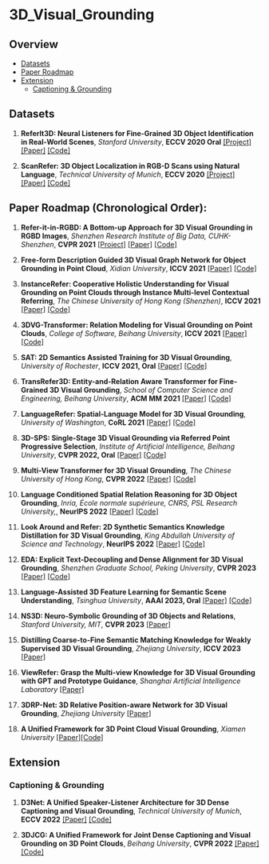 # 3D_Visual_Grounding
<!-- vscode-markdown-toc -->
## Overview
* [Datasets](#datasets)
* [Paper Roadmap](#paper-roadmap-chronological-order)
* [Extension](#extension)
	* [Captioning & Grounding](#captioning--grounding)

<!-- vscode-markdown-toc-config
	numbering=true
	autoSave=true
	/vscode-markdown-toc-config -->
<!-- /vscode-markdown-toc -->

## Datasets
1. **ReferIt3D: Neural Listeners for Fine-Grained 3D Object Identification in Real-World Scenes**, *Stanford University*, **ECCV 2020 Oral** [\[Project\]](https://referit3d.github.io/) [\[Paper\]](https://www.ecva.net/papers/eccv_2020/papers_ECCV/papers/123460409.pdf) [\[Code\]](https://github.com/referit3d/referit3d)

1. **ScanRefer: 3D Object Localization in RGB-D Scans using Natural Language**, *Technical University of Munich*, **ECCV 2020** [\[Project\]](https://daveredrum.github.io/ScanRefer/) [\[Paper\]](https://daveredrum.github.io/ScanRefer/davezchen_eccv2020_scanrefer.pdf) [\[Code\]](https://github.com/daveredrum/ScanRefer)

## Paper Roadmap (Chronological Order):

1. **Refer-it-in-RGBD: A Bottom-up Approach for 3D Visual Grounding in RGBD Images**, *Shenzhen Research Institute of Big Data, CUHK-Shenzhen*, **CVPR 2021** [\[Project\]](https://unclemedm.github.io/Refer-it-in-RGBD/) [\[Paper\]](https://arxiv.org/pdf/2103.07894.pdf) [\[Code\]](https://github.com/UncleMEDM/Refer-it-in-RGBD)    

1. **Free-form Description Guided 3D Visual Graph Network for Object Grounding in Point Cloud**, *Xidian University*, **ICCV 2021** [\[Paper\]](https://arxiv.org/abs/2103.16381) [\[Code\]](https://github.com/PNXD/FFL-3DOG)      

1. **InstanceRefer: Cooperative Holistic Understanding for Visual Grounding on Point Clouds through Instance Multi-level Contextual Referring**, *The Chinese University of Hong Kong (Shenzhen)*, **ICCV 2021** [\[Paper\]](https://openaccess.thecvf.com/content/ICCV2021/papers/Yuan_InstanceRefer_Cooperative_Holistic_Understanding_for_Visual_Grounding_on_Point_Clouds_ICCV_2021_paper.pdf) [\[Code\]](https://github.com/CurryYuan/InstanceRefer)

1. **3DVG-Transformer: Relation Modeling for Visual Grounding on Point Clouds**, *College of Software, Beihang University*, **ICCV 2021** [\[Paper\]](https://openaccess.thecvf.com/content/ICCV2021/papers/Zhao_3DVG-Transformer_Relation_Modeling_for_Visual_Grounding_on_Point_Clouds_ICCV_2021_paper.pdf) [\[Code\]](https://github.com/zlccccc/3DVG-Transformer)

1. **SAT: 2D Semantics Assisted Training for 3D Visual Grounding**, *University of Rochester*, **ICCV 2021, Oral** [\[Paper\]](https://arxiv.org/abs/2105.11450) [\[Code\]](https://github.com/zyang-ur/SAT)

1. **TransRefer3D: Entity-and-Relation Aware Transformer for Fine-Grained 3D Visual Grounding**, *School of Computer Science and Engineering, Beihang University*, **ACM MM 2021** [\[Paper\]](https://arxiv.org/abs/2108.02388) [\[Code\]](https://github.com/luo-junyu/TransRefer3D)

1. **LanguageRefer: Spatial-Language Model for 3D Visual Grounding**, *University of Washington*, **CoRL 2021** [\[Paper\]](https://arxiv.org/abs/2107.03438) [\[Code\]](https://github.com/rohjunha/language-refer)

1. **3D-SPS: Single-Stage 3D Visual Grounding via Referred Point Progressive Selection**, *Institute of Artificial Intelligence, Beihang University*, **CVPR 2022, Oral** [\[Paper\]](https://arxiv.org/pdf/2204.06272.pdf) [\[Code\]](https://github.com/fjhzhixi/3D-SPS)

1. **Multi-View Transformer for 3D Visual Grounding**, *The Chinese University of Hong Kong*, **CVPR 2022** [\[Paper\]](https://arxiv.org/pdf/2204.02174.pdf) [\[Code\]](https://github.com/sega-hsj/MVT-3DVG)
	
1. **Language Conditioned Spatial Relation Reasoning for 3D Object Grounding**, *Inria, École normale supérieure, CNRS, PSL Research University,*, **NeurIPS 2022** [\[Paper\]](https://arxiv.org/pdf/2211.09646.pdf) [\[Code\]](https://github.com/cshizhe/vil3dref)

1. **Look Around and Refer: 2D Synthetic Semantics Knowledge Distillation for 3D Visual Grounding**, *King Abdullah University of Science and Technology*, **NeurIPS 2022** [\[Paper\]](https://arxiv.org/pdf/2211.14241.pdf) [\[Code\]](https://github.com/eslambakr/LAR-Look-Around-and-Refer)

1. **EDA: Explicit Text-Decoupling and Dense Alignment for 3D Visual Grounding**, *Shenzhen Graduate School, Peking University*, **CVPR 2023** [\[Paper\]](https://arxiv.org/pdf/2209.14941.pdf) [\[Code\]](https://github.com/yanmin-wu/EDA)

1. **Language-Assisted 3D Feature Learning for Semantic Scene Understanding**, *Tsinghua University*, **AAAI 2023, Oral** [\[Paper\]](https://arxiv.org/pdf/2211.14091.pdf) [\[Code\]](https://github.com/Asterisci/Language-Assisted-3D)

1. **NS3D: Neuro-Symbolic Grounding of 3D Objects and Relations**, *Stanford University, MIT*, **CVPR 2023** [\[Paper\]](https://arxiv.org/pdf/2303.13483.pdf)

1. **Distilling Coarse-to-Fine Semantic Matching Knowledge for Weakly Supervised 3D Visual Grounding**, *Zhejiang University*, **ICCV 2023** [\[Paper\]](https://arxiv.org/pdf/2307.09267.pdf) 

1. **ViewRefer: Grasp the Multi-view Knowledge for 3D Visual Grounding with GPT and Prototype Guidance**, *Shanghai Artificial Intelligence Laboratory* [\[Paper\]](https://arxiv.org/pdf/2303.16894.pdf)

1. **3DRP-Net: 3D Relative Position-aware Network for 3D Visual Grounding**, *Zhejiang University* [\[Paper\]](https://arxiv.org/pdf/2307.13363.pdf)

1. **A Unified Framework for 3D Point Cloud Visual Grounding**, *Xiamen University* [\[Paper\]](https://arxiv.org/pdf/2308.11887.pdf)[\[Code\]](https://github.com/Leon1207/3DRefTR)

## Extension

### Captioning & Grounding
1. **D3Net: A Unified Speaker-Listener Architecture for 3D Dense Captioning and Visual Grounding**, *Technical University of Munich*, **ECCV 2022** [\[Paper\]](https://arxiv.org/pdf/2112.01551.pdf) [\[Code\]](https://github.com/daveredrum/D3Net)

1. **3DJCG: A Unified Framework for Joint Dense Captioning and Visual Grounding on 3D Point Clouds**, *Beihang University*, **CVPR 2022** [\[Paper\]](https://openaccess.thecvf.com/content/CVPR2022/papers/Cai_3DJCG_A_Unified_Framework_for_Joint_Dense_Captioning_and_Visual_CVPR_2022_paper.pdf) [\[Code\]](https://github.com/zlccccc/3DVL_Codebase)

